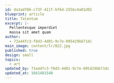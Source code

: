 ```yaml
---
id: da3adf86-c73f-411f-bf64-255bc4a01d92
blueprint: article
title: Talentum
excerpt: |-
  Pellentesque imperdiet
  massa sit amet quam
author:
  - 73a44fc3-f8d3-4d01-9c7e-095429bb71dc
main_image: content/lr/022.jpg
published: true
design: small
topics:
  - art
updated_by: 73a44fc3-f8d3-4d01-9c7e-095429bb71dc
updated_at: 1661481540
---
```

